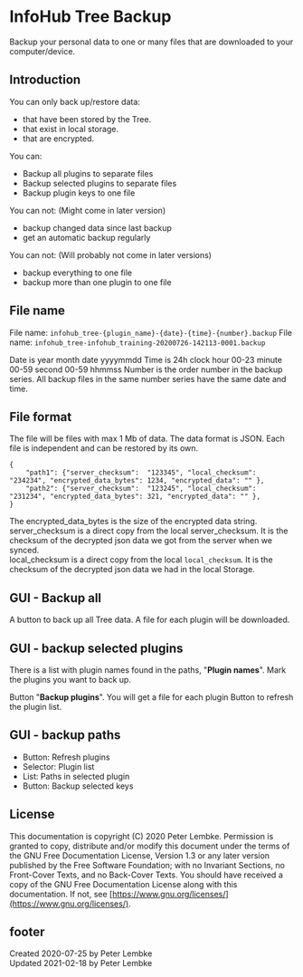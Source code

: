 # InfoHub Tree Backup

Backup your personal data to one or many files that are downloaded to your computer/device.

## Introduction

You can only back up/restore data:

* that have been stored by the Tree.
* that exist in local storage.
* that are encrypted.

You can:

* Backup all plugins to separate files
* Backup selected plugins to separate files
* Backup plugin keys to one file

You can not: (Might come in later version)

* backup changed data since last backup
* get an automatic backup regularly

You can not: (Will probably not come in later versions)

* backup everything to one file
* backup more than one plugin to one file

## File name

File name: `infohub_tree-{plugin_name}-{date}-{time}-{number}.backup`
File name: `infohub_tree-infohub_training-20200726-142113-0001.backup`

Date is year month date yyyymmdd Time is 24h clock hour 00-23 minute 00-59 second 00-59 hhmmss Number is the order
number in the backup series. All backup files in the same number series have the same date and time.

## File format

The file will be files with max 1 Mb of data. The data format is JSON. Each file is independent and can be restored by
its own.

```json5
{
    "path1": {"server_checksum":  "123345", "local_checksum":  "234234", "encrypted_data_bytes": 1234, "encrypted_data": "" },
    "path2": {"server_checksum":  "123245", "local_checksum":  "231234", "encrypted_data_bytes": 321, "encrypted_data": "" },
}
```

The encrypted_data_bytes is the size of the encrypted data string.  
server_checksum is a direct copy from the local server_checksum. It is the checksum of the decrypted json data we got
from the server when we synced.  
local_checksum is a direct copy from the local `local_checksum`. It is the checksum of the decrypted json data we had in
the local Storage.

## GUI - Backup all

A button to back up all Tree data. A file for each plugin will be downloaded.

## GUI - backup selected plugins

There is a list with plugin names found in the paths, "__Plugin names__". Mark the plugins you want to back up.

Button "__Backup plugins__". You will get a file for each plugin Button to refresh the plugin list.

## GUI - backup paths

* Button: Refresh plugins
* Selector: Plugin list
* List: Paths in selected plugin
* Button: Backup selected keys

## License

This documentation is copyright (C) 2020 Peter Lembke. Permission is granted to copy, distribute and/or modify this
document under the terms of the GNU Free Documentation License, Version 1.3 or any later version published by the Free
Software Foundation; with no Invariant Sections, no Front-Cover Texts, and no Back-Cover Texts. You should have received
a copy of the GNU Free Documentation License along with this documentation. If not,
see [https://www.gnu.org/licenses/](https://www.gnu.org/licenses/).

## footer

Created 2020-07-25 by Peter Lembke  
Updated 2021-02-18 by Peter Lembke
